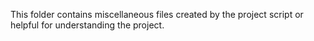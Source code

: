 This folder contains miscellaneous files created by the project script or helpful for understanding the project.